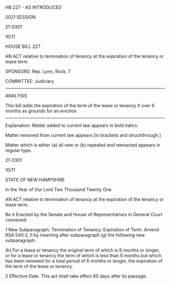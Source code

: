  HB 227 - AS INTRODUCED

 

 

2021 SESSION

 21-0301

 10/11

 

HOUSE BILL 227

 

AN ACT relative to termination of tenancy at the expiration of the tenancy or lease term.

 

SPONSORS: Rep. Lynn, Rock. 7

 

COMMITTEE: Judiciary

 

-----------------------------------------------------------------

 

ANALYSIS

 

 This bill adds the expiration of the term of the lease or tenancy if over 6 months as grounds for an eviction.

 

- - - - - - - - - - - - - - - - - - - - - - - - - - - - - - - - - - - - - - - - - - - - - - - - - - - - - - - - - - - - - - - - - - - - - - - - - - - 

 

Explanation: Matter added to current law appears in bold italics.

 Matter removed from current law appears [in brackets and struckthrough.]

 Matter which is either (a) all new or (b) repealed and reenacted appears in regular type.

 21-0301

 10/11

 

STATE OF NEW HAMPSHIRE

 

In the Year of Our Lord Two Thousand Twenty One

 

AN ACT relative to termination of tenancy at the expiration of the tenancy or lease term.

 

Be it Enacted by the Senate and House of Representatives in General Court convened:

 

 1 New Subparagraph; Termination of Tenancy; Expiration of Term. Amend RSA 540:2, II by inserting after subparagraph (g) the following new subparagraph:

 (h) For a lease or tenancy the original term of which is 6 months or longer, or for a lease or tenancy the term of which is less than 6 months but which has been renewed for a total period of 6 months or longer, the expiration of the term of the lease or tenancy.

 2 Effective Date. This act shall take effect 60 days after its passage.

